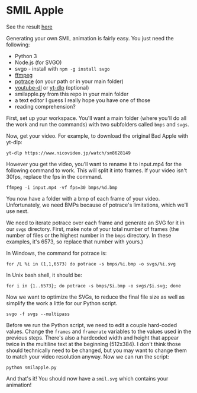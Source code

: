 # SMIL Apple

See the result [here](https://youtu.be/d0T-iEY7WZI?si=TCUawBGCQq-hGLUu)

Generating your own SMIL animation is fairly easy. You just need the following:
* Python 3
* Node.js (for SVGO)
* svgo - install with `npm -g install svgo`
* [ffmpeg](https://ffmpeg.org/)
* [potrace](http://potrace.sourceforge.net/) (on your path or in your main folder)
* [youtube-dl](https://github.com/ytdl-org/youtube-dl) or [yt-dlp](https://github.com/yt-dlp/yt-dlp) (optional)
* smilapple.py from this repo in your main folder
* a text editor I guess I really hope you have one of those
* reading comprehension?

First, set up your workspace. You'll want a main folder (where you'll do all the work and run the commands) with two subfolders called `bmps` and `svgs`.

Now, get your video. For example, to download the original Bad Apple with yt-dlp:

```
yt-dlp https://www.nicovideo.jp/watch/sm8628149
```

However you get the video, you'll want to rename it to input.mp4 for the following command to work. This will split it into frames. If your video isn't 30fps, replace the fps in the command.

```
ffmpeg -i input.mp4 -vf fps=30 bmps/%d.bmp
```

You now have a folder with a bmp of each frame of your video. Unfortunately, we need BMPs because of potrace's limitations, which we'll use next.

We need to iterate potrace over each frame and generate an SVG for it in our `svgs` directory. First, make note of your total number of frames (the number of files or the highest number in the `bmps` directory. In these examples, it's 6573, so replace that number with yours.)

In Windows, the command for potrace is:

```
for /L %i in (1,1,6573) do potrace -s bmps/%i.bmp -o svgs/%i.svg
```

In Unix bash shell, it should be:

```
for i in {1..6573}; do potrace -s bmps/$i.bmp -o svgs/$i.svg; done
```

Now we want to optimize the SVGs, to reduce the final file size as well as simplify the work a little for our Python script.

```
svgo -f svgs --multipass
```

Before we run the Python script, we need to edit a couple hard-coded values. Change the `frames` and `framerate` variables to the values used in the previous steps. There's also a hardcoded width and height that appear twice in the multiline text at the beginning (512x384). I don't think those should technically need to be changed, but you may want to change them to match your video resolution anyway. Now we can run the script:

```
python smilapple.py
```

And that's it! You should now have a `smil.svg` which contains your animation!
